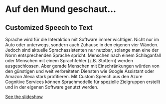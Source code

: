 # Auf den Mund geschaut…
## Customized Speech to Text

Sprache wird für die Interaktion mit Software immer wichtiger. Nicht nur im Auto oder unterwegs, sondern auch Zuhause in den eigenen vier Wänden. Jedoch sind aktuelle Sprachassistenten nur nutzbar, solange man eine der Norm entsprechenden Sprache spricht. Menschen nach einem Schlaganfall oder Menschen mit einem Sprachfehler (z.B. Stottern) werden ausgeschlossen. Aber gerade Menschen mit Einschränkungen würden von den günstigen und weit verbreiteten Diensten wie Google Assistant oder Amazon Alexa stark profitieren. Mit Custom Speech aus den Azure Cognitive Services können Sprachmodelle für spezielle Zielgruppen erstellt und in der eigenen Software genutzt werden.

[See the slideshow](https://gitpitch.com/jschweda/Customized-Speech-to-Text)